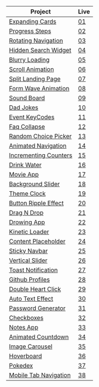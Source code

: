 | Project                                                                                                                     | Live                                                                         |
 | --------------------------------------------------------------------------------------------------------------------------- | --------------------------------------------------------------------------------- |
 | [Expanding Cards](https://github.com/isinnur/50projects50days/tree/main/Day%201-%20Expanding%20cards)                       |    [01](https://venerable-swan-40a01b.netlify.app/)|
| [Progress Steps](https://github.com/isinnur/50projects50days/tree/main/Day%202-Progress%20Steps)                       |    [02](https://dynamic-smakager-5da375.netlify.app)|
| [Rotating Navigation](https://github.com/isinnur/50projects50days/tree/main/Day%203-Rotating%20Navigation)                       |    [03](https://animated-sunburst-ca9762.netlify.app)|
| [Hidden Search Widget](https://github.com/isinnur/50projects50days/tree/main/day4-hidden-search-widget)                       |    [04](https://lucent-baklava-15e242.netlify.app)|
| [Blurry Loading](https://github.com/isinnur/50projects50days/tree/main/day5-blurry-loading)                       |    [05](https://gentle-alfajores-2a5bde.netlify.app)|
| [Scroll Animation](https://github.com/isinnur/50projects50days/tree/main/day6-scroll-animation)                       |    [06](https://musical-stardust-b1ff7a.netlify.app)|
| [Split Landing Page](https://github.com/isinnur/50projects50days/tree/main/day7-split-landing-page)                       |    [07](https://prismatic-croquembouche-ae9e1a.netlify.app)|
| [Form Wave Animation](https://github.com/isinnur/50projects50days/tree/main/day8-form-wave-animation)                       |    [08](https://zingy-chebakia-178b0d.netlify.app)|
| [Sound Board](https://github.com/isinnur/50projects50days/tree/main/day9-sound-board)                       |    [09](https://strong-llama-3278a1.netlify.app)|
| [Dad Jokes](https://github.com/isinnur/50projects50days/tree/main/day10-dad-jokes)                       |    [10](https://heartfelt-cactus-0b59d3.netlify.app)|
| [Event KeyCodes](https://github.com/isinnur/50projects50days/tree/main/day11-event-keyCodes)                       |    [11](https://profound-froyo-3ce88e.netlify.app)|
| [Faq Collapse](https://github.com/isinnur/50projects50days/tree/main/day12-faq-collapse)                       |    [12](https://spectacular-brioche-757c9e.netlify.app)|
| [Random Choice Picker](https://github.com/isinnur/50projects50days/tree/main/day13-random-choice-picker)                       |    [13](https://neon-mandazi-b9f73a.netlify.app)|
| [Animated Navigation](https://github.com/isinnur/50projects50days/tree/main/day14-animated-navigation)                       |    [14](https://zingy-duckanoo-f67eb4.netlify.app)|
| [Incrementing Counters](https://github.com/isinnur/50projects50days/tree/main/day15-incrementing-counter)                       |    [15](https://fluffy-pastelito-025c11.netlify.app)|
| [Drink Water](https://github.com/isinnur/50projects50days/tree/main/day16-drink-water)                       |    [16](https://cozy-churros-6928ce.netlify.app)|
| [Movie App](https://github.com/isinnur/50projects50days/tree/main/day17-movie-app)                       |    [17](https://boisterous-haupia-3de676.netlify.app)|
| [Background Slider](https://github.com/isinnur/50projects50days/tree/main/day18-background-slider)                       |    [18](https://taupe-syrniki-be46d5.netlify.app)|
| [Theme Clock](https://github.com/isinnur/50projects50days/tree/main/day19-theme-clock)                       |    [19](https://moonlit-taiyaki-727f2c.netlify.app)|
| [Button Ripple Effect](https://github.com/isinnur/50projects50days/tree/main/button-ripple-effect)                       |    [20](https://jovial-cranachan-947226.netlify.app)|
| [Drag N Drop](https://github.com/isinnur/50projects50days/tree/main/drag-n-drop)                       |    [21](https://ornate-arithmetic-ce3cfe.netlify.app/)|
| [Drowing App](https://github.com/isinnur/50projects50days/tree/main/drawing-app)                       |    [22](https://gilded-muffin-d9ed27.netlify.app)|
| [Kinetic Loader](https://github.com/isinnur/50projects50days/tree/main/kinetic-css-loader)                       |    [23](https://helpful-maamoul-7015d0.netlify.app)|
| [Content Placeholder](https://github.com/isinnur/50projects50days/tree/main/content-placeholder)                       |    [24](https://eclectic-marigold-0f48d8.netlify.app)|
| [Sticky Navbar](https://github.com/isinnur/50projects50days/tree/main/sticky-navbar)                       |    [25](https://majestic-gumption-8de042.netlify.app)|
| [Vertical Slider](https://github.com/isinnur/50projects50days/tree/main/double-vertical-slider)                       |    [26](https://tourmaline-horse-108c5f.netlify.app)|
| [Toast Notification](https://github.com/isinnur/50projects50days/tree/main/toast-notification)                       |    [27](https://cute-unicorn-5ae9f0.netlify.app)|
| [Github Profiles](https://github.com/isinnur/50projects50days/tree/main/github-profiles)                       |    [28](https://inquisitive-pasca-76c298.netlify.app)|
| [Double Heart Click](https://github.com/isinnur/50projects50days/tree/main/double-heart-click)                       |    [29](https://dazzling-centaur-ffbc54.netlify.app)|
| [Auto Text Effect](https://github.com/isinnur/50projects50days/tree/main/auto-text-effect)                       |    [30](https://silver-ganache-513fed.netlify.app)|
| [Password Generator](https://github.com/isinnur/50projects50days/tree/main/password-generator)                       |    [31](https://imaginative-starlight-80fced.netlify.app/)|
| [Checkboxes](https://github.com/isinnur/50projects50days/tree/main/checkboxes)                       |    [32](https://celebrated-flan-b7637d.netlify.app)|
| [Notes App](https://github.com/isinnur/50projects50days/tree/main/notes-app)                       |    [33](https://symphonious-kitten-966f08.netlify.app)|
| [Animated Countdown](https://github.com/isinnur/50projects50days/tree/main/animated-countdown)                       |    [34](https://gorgeous-medovik-af8260.netlify.app)|
| [Image Carousel](https://github.com/isinnur/50projects50days/tree/main/image-carousel)                       |    [35](https://taupe-blancmange-40cbd8.netlify.app)|
| [Hoverboard](https://github.com/isinnur/50projects50days/tree/main/hoverboard)                       |    [36](https://loquacious-cascaron-49a32a.netlify.app)|
| [Pokedex](https://github.com/isinnur/50projects50days/tree/main/pokedex)                       |    [37](https://singular-truffle-1249ea.netlify.app)|
| [Mobile Tab Navigation](https://github.com/isinnur/50projects50days/tree/main/mobile-tab-navigation)                       |    [38](https://sparkly-entremet-62c910.netlify.app)|
